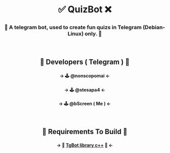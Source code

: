 # <p align="center"> ✅ QuizBot ❌<p>
### <p align="center"> 🔖 A telegram bot, used to create fun quizs in Telegram (Debian-Linux) only. 🔖</p><br>

## <p align="center">🚀 Developers ( Telegram ) 🚀</p>
#### <p align="center">-> 🕹️ @nonscopomai <- </p>
#### <p align="center">-> 🕹️ @stesapa4 <- </p>
#### <p align="center">-> 🕹️ @bScreen ( Me ) <- </p><br>

## <p align="center">🔨 Requirements To Build 🔨</p>
#### <p align="center">-> 💢 <a href="https://github.com/reo7sp/tgbot-cpp">TgBot library c++</a>   💢 <- </p><br>

